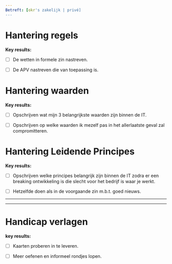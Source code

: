 ```yaml
---
Betreft: [okr's zakelijk | privé]
---
```


# Hantering regels

**Key results:**

- [ ] De wetten in formele zin nastreven.
- [ ]  De  APV nastreven die van toepassing is.



# Hantering waarden


**Key results:**
-  [ ] Opschrijven wat mijn 3 belangrijkste waarden zijn binnen de IT.
-  [ ] Opschrijven op welke waarden ik mezelf pas in het allerlaatste geval zal compromitteren.



# Hantering Leidende Principes


**Key results:**

- [ ] Opschrijven welke principes belangrijk zijn binnen de IT zodra er een breaking ontwikkeling is die slecht voor het bedrijf is waar je werkt. 
- [ ] Hetzelfde doen als in de voorgaande zin m.b.t. goed nieuws. 



****
---
# Handicap verlagen 


**key results:**  
- [ ] Kaarten proberen in te leveren. 
- [ ]  Meer oefenen en informeel rondjes lopen.






